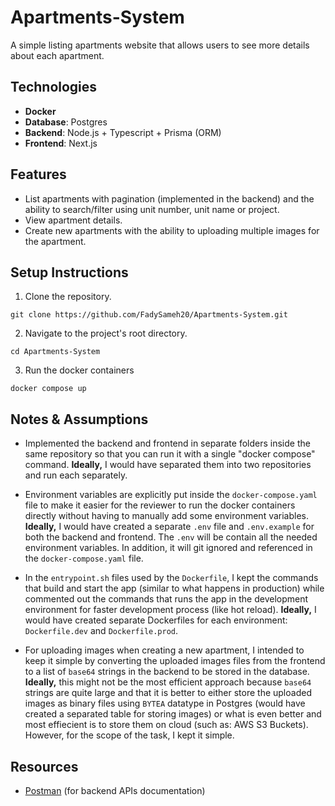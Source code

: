 # Apartments-System
A simple listing apartments website that allows users to see more details about each apartment.

## Technologies
  - **Docker**
  - **Database**: Postgres
  - **Backend**: Node.js + Typescript + Prisma (ORM)
  - **Frontend**: Next.js

## Features
  - List apartments with pagination (implemented in the backend) and the ability to search/filter using unit number, unit name or project.
  - View apartment details.
  - Create new apartments with the ability to uploading multiple images for the apartment.

## Setup Instructions
  1. Clone the repository.
  ```
  git clone https://github.com/FadySameh20/Apartments-System.git
  ```

  2. Navigate to the project's root directory.
  ```
  cd Apartments-System
  ```

  3. Run the docker containers
  ```
  docker compose up
  ```

## Notes & Assumptions
  - Implemented the backend and frontend in separate folders inside the same repository so that you can run it with a single "docker compose" command.
  **Ideally,** I would have separated them into two repositories and run each separately.
  
  - Environment variables are explicitly put inside the `docker-compose.yaml` file to make it easier for the reviewer to run the docker containers directly without having to manually add some environment variables.
  **Ideally,** I would have created a separate `.env` file and `.env.example` for both the backend and frontend. The `.env` will be contain all the needed environment variables. In addition, it will git ignored and referenced in the `docker-compose.yaml` file.

  - In the `entrypoint.sh` files used by the `Dockerfile`, I kept the commands that build and start the app (similar to what happens in production) while commented out the commands that runs the app in the development environment for faster development process (like hot reload).
  **Ideally,** I would have created separate Dockerfiles for each environment: `Dockerfile.dev` and `Dockerfile.prod`.

  - For uploading images when creating a new apartment, I intended to keep it simple by converting the uploaded images files from the frontend to a list of `base64` strings in the backend to be stored in the database.
  **Ideally,** this might not be the most efficient approach because `base64` strings are quite large and that it is better to either store the uploaded images as binary files using `BYTEA` datatype in Postgres (would have created a separated table for storing images) or what is even better and most effiecient is to store them on cloud (such as: AWS S3 Buckets). However, for the scope of the task, I kept it simple.

## Resources
  - [Postman](https://app.getpostman.com/join-team?invite_code=10b5f4f4336f4c32571e82e59842a124da777e48435e5d02cbe5491c6f13e22a&target_code=ff5c4cae191eff54e241a7b270269e0d) (for backend APIs documentation)
